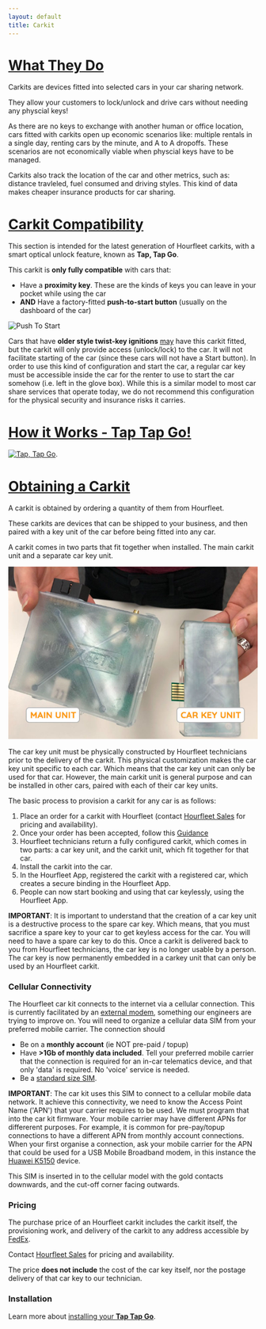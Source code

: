 ```yaml
---
layout: default
title: Carkit
---
```


# [What They Do](#what-they-do)

Carkits are devices fitted into selected cars in your car sharing network.

They allow your customers to lock/unlock and drive cars without needing any physcial keys!

As there are no keys to exchange with another human or office location, cars fitted with carkits open up economic scenarios like: multiple rentals in a single day, renting cars by the minute, and A to A dropoffs. These scenarios are not economically viable when physcial keys have to be managed.

Carkits also track the location of the car and other metrics, such as: distance travleled, fuel consumed and driving styles. This kind of data makes cheaper insurance products for car sharing.

# [Carkit Compatibility](#carkit-compatibility)  
This section is intended for the latest generation of Hourfleet carkits, with a smart optical unlock feature, known as **Tap, Tap Go**. 

This carkit is **only fully compatible** with cars that:

- Have a **proximity key**. These are the kinds of keys you can leave in your pocket while using the car  
- **AND** Have a factory-fitted **push-to-start button** (usually on the dashboard of the car)

![Push To Start](https://d1yn1kh78jj1rr.cloudfront.net/image/thumbnail/VFWPepf8g/graphicstock-push-to-start-modern-vehicle-engine-start-button_SUYuRJgPb_thumb.jpg)

Cars that have **older style twist-key ignitions** <u>may</u> have this carkit fitted, but the carkit will only provide access (unlock/lock) to the car. It will not facilitate starting of the car (since these cars will not have a Start button). In order to use this kind of configuration and start the car, a regular car key must be accessible inside the car for the renter to use to start the car somehow (i.e. left in the glove box). While this is a similar model to most car share services that operate today, we do not recommend this configuration for the physical security and insurance risks it carries.

# [How it Works - Tap Tap Go!](#how-it-works)

[![Tap, Tap Go](http://img.youtube.com/vi/boopaYYKiSo/0.jpg)](https://www.youtube.com/watch?v=boopaYYKiSo).

# [Obtaining a Carkit](#obtaining-a-carkit)
A carkit is obtained by ordering a quantity of them from Hourfleet. 

These carkits are devices that can be shipped to your business, and then paired with a key unit of the car before being fitted into any car.

A carkit comes in two parts that fit together when installed. The main carkit unit and a separate car key unit.

![Two Parts](images\OpticalCarkit_PiecesLabeled.jpg)  

The car key unit must be physically constructed by Hourfleet technicians prior to the delivery of the carkit. This physical customization makes the car key unit specific to each car. Which means that the car key unit can only be used for that car. However, the main carkit unit is general purpose and can be installed in other cars, paired with each of their car key units.

The basic process to provision a carkit for any car is as follows:

1. Place an order for a carkit with Hourfleet (contact [Hourfleet Sales](mailto:sales@hourfleet.com) for pricing and availability).
2. Once your order has been accepted, follow this [Guidance](images\CarKeyProvisioningForm-v4.pdf)
3. Hourfleet technicians return a fully configured carkit, which comes in two parts: a car key unit, and the carkit unit, which fit together for that car. 
4. Install the carkit into the car. 
5. In the Hourfleet App, registered the carkit with a registered car, which creates a secure binding in the Hourfleet App.
6. People can now start booking and using that car keylessly, using the Hourfleet App.

**IMPORTANT**: It is important to understand that the creation of a car key unit is a destructive process to the spare car key. Which means, that you must sacrifice a spare key to your car to get keyless access for the car. You will need to have a spare car key to do this. Once a carkit is delivered back to you from Hourfleet technicians, the car key is no longer usable by a person. The car key is now permanently embedded in a carkey unit that can only be used by an Hourfleet carkit.

### Cellular Connectivity  

The Hourfleet car kit connects to the internet via a cellular connection. This is currently facilitated by an [external modem](https://consumer.huawei.com/ie/support/dongles/k5150), something our engineers are trying to improve on. You will need to organize a cellular data SIM from your preferred mobile carrier. The connection should  
- Be on a **monthly account** (ie NOT pre-paid / topup)  
- Have **>1Gb of monthly data included**. Tell your preferred mobile carrier that the connection is required for an in-car telematics device, and that only 'data' is required. No 'voice' service is needed.  
- Be a [standard size SIM](https://thefutureofthings.com/12104-what-are-different-sim-sizes). 

**IMPORTANT**: The car kit uses this SIM to connect to a cellular mobile data network. It achieve this connectivity, we need to know the Access Point Name ('APN') that your carrier requires to be used. We must program that into the car kit firmware. Your mobile carrier may have different APNs for differerent purposes. For example, it is common for pre-pay/topup connections to have a different APN from monthly account connections. When your first organise a connection, ask your mobile carrier for the APN that could be used for a USB Mobile Broadband modem, in this instance the [Huawei K5150](https://consumer.huawei.com/ie/support/dongles/k5150) device.  

This SIM is inserted in to the cellular model with the gold contacts downwards, and the cut-off corner facing outwards.  

### Pricing

The purchase price of an Hourfleet carkit includes the carkit itself, the provisioning work, and delivery of the carkit to any address accessible by [FedEx](https://fedex.com). 

Contact [Hourfleet Sales](mailto:sales@hourfleet.com) for pricing and availability.

The price **does not include** the cost of the car key itself, nor the postage delivery of that car key to our technician.


### Installation  

Learn more about [installing your **Tap Tap Go**](carkit-installation.html).  
